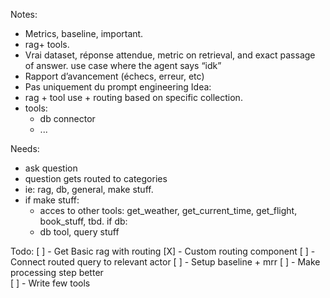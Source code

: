 Notes:
  -  Metrics, baseline, important.
  -  rag+ tools.
  -  Vrai dataset, réponse attendue, metric on retrieval, and exact passage of answer. use case where the agent says “idk”
  -  Rapport d’avancement (échecs, erreur, etc)
  -  Pas uniquement du prompt engineering
Idea:
  - rag + tool use + routing based on specific collection.
  - tools:
    - db connector 
    - ... 

Needs:
  - ask question 
  - question gets routed to categories
  - ie: rag, db, general, make stuff. 
  - if make stuff:
    - acces to other tools: get_weather, get_current_time, get_flight, book_stuff, tbd.
  if db:
    - db tool, query stuff


Todo: 
  [ ] - Get Basic rag with routing 
    [X] - Custom routing component 
    [ ] - Connect routed query to relevant actor
  [ ] - Setup baseline + mrr 
  [ ] - Make processing step better  
  [ ] - Write few tools
